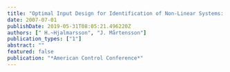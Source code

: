 ```yaml
---
title: "Optimal Input Design for Identification of Non-Linear Systems: Learning from the Linear Case"
date: 2007-07-01
publishDate: 2019-05-31T08:05:21.496220Z
authors: [" H.~Hjalmarsson", "J. Mårtensson"]
publication_types: ["1"]
abstract: ""
featured: false
publication: "*American Control Conference*"
---
```


